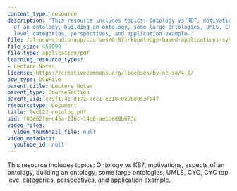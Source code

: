 ```yaml
---
content_type: resource
description: 'This resource includes topics: Ontology vs KB?, motivations, aspects
  of an ontology, building an ontology, some large ontologies, UMLS, CYC, CYC top
  level categories, perspectives, and application example.'
file: /ol-ocw-studio-app/courses/6-871-knowledge-based-applications-systems-spring-2005/f03e62fec45a216c14c6ae1be88b673c_lect22_ontolog.pdf
file_size: 459099
file_type: application/pdf
learning_resource_types:
- Lecture Notes
license: https://creativecommons.org/licenses/by-nc-sa/4.0/
ocw_type: OCWFile
parent_title: Lecture Notes
parent_type: CourseSection
parent_uid: cc9f1741-d172-acc1-e218-0e9b80e3fb4f
resourcetype: Document
title: lect22_ontolog.pdf
uid: f03e62fe-c45a-216c-14c6-ae1be88b673c
video_files:
  video_thumbnail_file: null
video_metadata:
  youtube_id: null
---
```

This resource includes topics: Ontology vs KB?, motivations, aspects of an ontology, building an ontology, some large ontologies, UMLS, CYC, CYC top level categories, perspectives, and application example.
